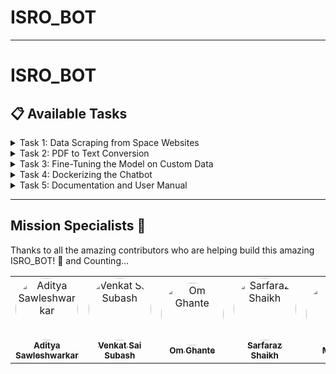 # ISRO_BOT


---

# ISRO_BOT

## 📋 Available Tasks

<details>
  <summary>Task 1: Data Scraping from Space Websites</summary>

  - **Description**: Scrape space-related articles, missions, and datasets from ISRO, NASA, SpaceX, and other sources Convert into text file for fine tunning model.
  - **Assigned To**: [Research Team](github_id_link
  - **Subtask: ISRO Launcher Data Scraping**:
    - Scrape launcher-related content from:
    - To scrape data from above LPSC Citation you need to copy the title of research paper and then scrape the research paper **.pdf** it's probably in pdf formate on website 
      - [Lpsc_citation](https://www.lpsc.gov.in/publications.html) 
      - [PSLV](https://www.isro.gov.in/PSLV_CON.html)
      - [Sounding Rockets](https://www.isro.gov.in/soundingRockets.html)
      - [ASLV](https://www.isro.gov.in/ASLV.html)
      - [GSLV](https://www.isro.gov.in/GSLV_CON.html)
      - [GSLV Mk3](https://www.isro.gov.in/GSLVmk3_CON.html)
      - [SSLV](https://www.isro.gov.in/sslv_CON.html)
      - [RLV-TD](https://www.isro.gov.in/RLVTD.html)
      - [Scramjet Engine](https://www.isro.gov.in/ScramjetEngine.html)
    - Scrape technology content from:
      - [Scramjet Engine Technology](https://www.isro.gov.in/ScramjetEngineTechnology.html)
    - Scrape mission-related data from:
      - [Mars Mission](https://www.issdc.gov.in/marsmission.html)
      - [Chandrayaan 3 Mission](https://www.issdc.gov.in/isda_pds.html)
  - **What tools you can you for scrapping?**:
  -  [Scrapy](https://scrapy.org/)
  -  [beautifulsoup4](https://pypi.org/project/beautifulsoup4/)
  -  [selenium](https://www.selenium.dev/)
</details>

<details>
  <summary>Task 2: PDF to Text Conversion</summary>

  - **Description**: Convert the following PDF files into text data for further analysis and integration into the model.
  - **Assigned To**: [Research Team](github_id_link
  - **PDF Files**:
    - [AstroSat Payloads](https://www.issdc.gov.in/docs/as1/AstroSat_Payloads.pdf)
    - [AstroSat Handbook](https://www.issdc.gov.in/docs/as1/AstroSat-Handbook-v1.10.pdf)
    - [Chandrayaan 1 Payload](https://www.issdc.gov.in/docs/ch1/chandrayaan1_payload.pdf)
    - [Chandrayaan 2 Payload](https://www.issdc.gov.in/docs/ch2/chandrayaan2_payload.pdf)
    - [Rocket Propulsion Elements](https://ftp.idu.ac.id/wp-content/uploads/ebook/tdg/DESIGN%20SISTEM%20DAYA%20GERAK/Rocket%20Propulsion%20Elements%20by%20George%20P.%20Sutton.pdf)
    - [Ignition Book](https://library.sciencemadness.org/library/books/ignition.pdf)
    - [Orbital Mechanics for Engineering Students](https://www.hlevkin.com/hlevkin/90MathPhysBioBooks/Mechanics/Curtis_OrbitamMechForEngineeringStudents.pdf)
    - [Design_of_liquid_prop_engine](https://ntrs.nasa.gov/api/citations/19710019929/downloads/19710019929.pdf)
    - **What tool can be used?** :
    - pyPDF2 (Python library)
</details>

<details>
  <summary>Task 3: Fine-Tuning the Model on Custom Data</summary>

  - **Description**: Fine-tune the Ollama 3.1 model using the scraped data and ensure model accuracy with test queries.
  - **Assigned To**: [ML Team](github_id's_link
  - **Link**: [Fine-Tuning Process](updated_soon
</details>

<details>
  <summary>Task 4: Dockerizing the Chatbot</summary>

  - **Description**: Containerize the chatbot and model for seamless deployment.
  - **Assigned To**: [DevOps Team](update_soon
  - **Link**: [Docker Setup Guide](update_soon
</details>

<details>
  <summary>Task 5: Documentation and User Manual</summary>

  - **Description**: Write comprehensive documentation and user guides for using the chatbot, including common commands, API usage, and developer setup.
  - **Assigned To**: [Documentation Team](updated_soon
  - **Link**: [Documentation Template](updated_soon
</details>



---
## Mission Specialists 🚀 

Thanks to all the amazing contributors who are helping build this amazing ISRO_BOT! 🙌
and Counting...

<table>
  <tr>
      <td align="center">
      <a href="https://github.com/AdityaSawleshwarkar">
        <img src="https://avatars.githubusercontent.com/AdityaSawleshwarkar" width="100px" style="border-radius: 50%;" alt="Aditya Sawleshwarkar"/>
        <br />
        <sub><b>Aditya Sawleshwarkar</b></sub>
      </a>
    </td>
    <td align="center">
      <a href="https://github.com/venkatsubash2003">
        <img src="https://avatars.githubusercontent.com/venkatsubash2003" width="100px" style="border-radius: 50%;" alt="Venkat Sai Subash"/>
        <br />
        <sub><b>Venkat Sai Subash</b></sub>
      </a>
    </td>
    <td align="center">
      <a href="https://github.com/om-ghante">
        <img src="https://avatars.githubusercontent.com/om-ghante" width="100px" style="border-radius: 50%;" alt="Om Ghante"/>
        <br />
        <sub><b>Om Ghante</b></sub>
      </a>
    </td>
    <td align="center">
      <a href="https://github.com/sarfaraz22shaikh">
        <img src="https://avatars.githubusercontent.com/sarfaraz22shaikh" width="100px" style="border-radius: 50%;" alt="Sarfaraz Shaikh"/>
        <br />
        <sub><b>Sarfaraz Shaikh</b></sub>
      </a>
    </td>
    <td align="center">
      <a href="https://github.com/xardous09">
        <img src="https://avatars.githubusercontent.com/xardous09" width="100px" style="border-radius: 50%;" alt="Manish"/>
        <br />
        <sub><b>Manish</b></sub>
      </a>
    </td>
    <td align="center">
      <a href="https://github.com/virajmandlik">
        <img src="https://avatars.githubusercontent.com/virajmandlik" width="100px" style="border-radius: 50%;" alt="Viraj Mandlik"/>
        <br />
        <sub><b>Viraj Mandlik</b></sub>
      </a>
    </td>
  </tr>
</table>

